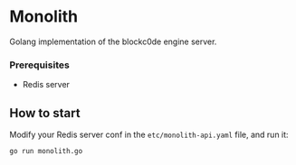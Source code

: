 # Monolith
Golang implementation of the blockc0de engine server.

### Prerequisites
- Redis server

## How to start
Modify your Redis server conf in the `etc/monolith-api.yaml` file, and run it:
```bash
go run monolith.go
```
